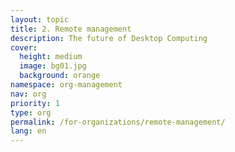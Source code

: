 ```yaml
---
layout: topic
title: 2. Remote management
description: The future of Desktop Computing
cover:
  height: medium
  image: bg01.jpg
  background: orange
namespace: org-management
nav: org
priority: 1
type: org
permalink: /for-organizations/remote-management/
lang: en
---
```

